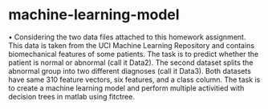 # machine-learning-model
•	Considering the two data files attached to this homework assignment. This data is taken from the UCI Machine Learning Repository and contains biomechanical features of some patients. The task is to predict whether the patient is normal or abnormal (call it Data2). The second dataset splits the abnormal group into two different diagnoses (call it Data3). Both datasets have same 310 feature vectors, six features, and a class column. 
The task is to create a machine learning model and perform multiple activitied with decision trees in matlab using fitctree.

